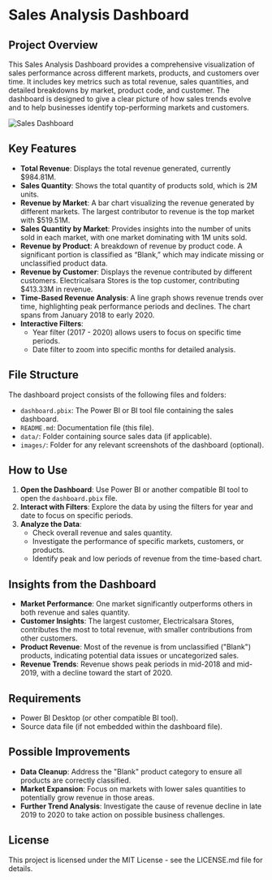 
# Sales Analysis Dashboard

## Project Overview
This Sales Analysis Dashboard provides a comprehensive visualization of sales performance across different markets, products, and customers over time. It includes key metrics such as total revenue, sales quantities, and detailed breakdowns by market, product code, and customer. The dashboard is designed to give a clear picture of how sales trends evolve and to help businesses identify top-performing markets and customers.

![Sales Dashboard](./images/dashboard.png)

## Key Features
- **Total Revenue**: Displays the total revenue generated, currently $984.81M.
- **Sales Quantity**: Shows the total quantity of products sold, which is 2M units.
- **Revenue by Market**: A bar chart visualizing the revenue generated by different markets. The largest contributor to revenue is the top market with $519.51M.
- **Sales Quantity by Market**: Provides insights into the number of units sold in each market, with one market dominating with 1M units sold.
- **Revenue by Product**: A breakdown of revenue by product code. A significant portion is classified as “Blank,” which may indicate missing or unclassified product data.
- **Revenue by Customer**: Displays the revenue contributed by different customers. Electricalsara Stores is the top customer, contributing $413.33M in revenue.
- **Time-Based Revenue Analysis**: A line graph shows revenue trends over time, highlighting peak performance periods and declines. The chart spans from January 2018 to early 2020.
- **Interactive Filters**: 
  - Year filter (2017 - 2020) allows users to focus on specific time periods.
  - Date filter to zoom into specific months for detailed analysis.

## File Structure
The dashboard project consists of the following files and folders:
- `dashboard.pbix`: The Power BI or BI tool file containing the sales dashboard.
- `README.md`: Documentation file (this file).
- `data/`: Folder containing source sales data (if applicable).
- `images/`: Folder for any relevant screenshots of the dashboard (optional).

## How to Use
1. **Open the Dashboard**: Use Power BI or another compatible BI tool to open the `dashboard.pbix` file.
2. **Interact with Filters**: Explore the data by using the filters for year and date to focus on specific periods.
3. **Analyze the Data**:
   - Check overall revenue and sales quantity.
   - Investigate the performance of specific markets, customers, or products.
   - Identify peak and low periods of revenue from the time-based chart.

## Insights from the Dashboard
- **Market Performance**: One market significantly outperforms others in both revenue and sales quantity.
- **Customer Insights**: The largest customer, Electricalsara Stores, contributes the most to total revenue, with smaller contributions from other customers.
- **Product Revenue**: Most of the revenue is from unclassified ("Blank") products, indicating potential data issues or uncategorized sales.
- **Revenue Trends**: Revenue shows peak periods in mid-2018 and mid-2019, with a decline toward the start of 2020.

## Requirements
- Power BI Desktop (or other compatible BI tool).
- Source data file (if not embedded within the dashboard file).

## Possible Improvements
- **Data Cleanup**: Address the "Blank" product category to ensure all products are correctly classified.
- **Market Expansion**: Focus on markets with lower sales quantities to potentially grow revenue in those areas.
- **Further Trend Analysis**: Investigate the cause of revenue decline in late 2019 to 2020 to take action on possible business challenges.

## License
This project is licensed under the MIT License - see the LICENSE.md file for details.
